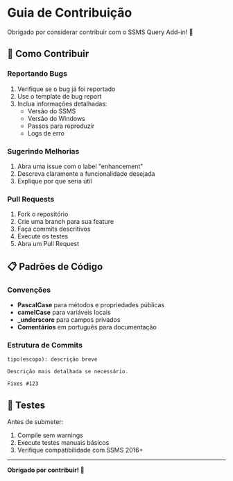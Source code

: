 ﻿# Guia de Contribuição

Obrigado por considerar contribuir com o SSMS Query Add-in! 🎉

## 🤝 Como Contribuir

### Reportando Bugs
1. Verifique se o bug já foi reportado
2. Use o template de bug report
3. Inclua informações detalhadas:
   - Versão do SSMS
   - Versão do Windows
   - Passos para reproduzir
   - Logs de erro

### Sugerindo Melhorias
1. Abra uma issue com o label "enhancement"
2. Descreva claramente a funcionalidade desejada
3. Explique por que seria útil

### Pull Requests
1. Fork o repositório
2. Crie uma branch para sua feature
3. Faça commits descritivos
4. Execute os testes
5. Abra um Pull Request

## 📋 Padrões de Código

### Convenções
- **PascalCase** para métodos e propriedades públicas
- **camelCase** para variáveis locais
- **_underscore** para campos privados
- **Comentários** em português para documentação

### Estrutura de Commits
```
tipo(escopo): descrição breve

Descrição mais detalhada se necessário.

Fixes #123
```

## 🧪 Testes

Antes de submeter:
1. Compile sem warnings
2. Execute testes manuais básicos
3. Verifique compatibilidade com SSMS 2016+

---

**Obrigado por contribuir! 🚀**
